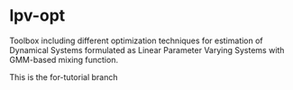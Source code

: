 # lpv-opt
Toolbox including different optimization techniques for estimation of Dynamical Systems formulated as Linear Parameter Varying Systems with GMM-based mixing function.

This is the for-tutorial branch
